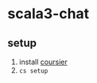 # scala3-chat

## setup

1. install [coursier](https://get-coursier.io/docs/cli-installation)
1. `cs setup`
